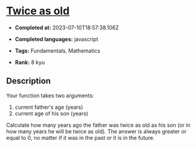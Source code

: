 # [Twice as old](https://www.codewars.com/kata/5b853229cfde412a470000d0)

- **Completed at:** 2023-07-10T18:57:38.106Z

- **Completed languages:** javascript

- **Tags:** Fundamentals, Mathematics

- **Rank:** 8 kyu

## Description

Your function takes two arguments:
1. current father's age (years)
2. current age of his son (years)

Сalculate how many years ago the father was twice as old as his son (or in how many years he will be twice as old). The answer is always greater or equal to 0, no matter if it was in the past or it is in the future.